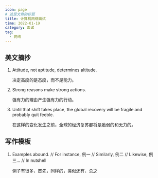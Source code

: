 ```yaml
---
icon: page
# 这是文章的标题
title: 计算机网络面试
time: 2022-01-19
category: 面试
tag:
  - 网络
---
```


## 美文摘抄

1. Attitude, not aptitude, determines altitude.

   决定高度的是态度，而不是能力。

2. Strong reasons make strong actions.

   强有力的理由产生强有力的行动。

3. Until that shift takes place, the global recovery will be fragile and probably quit feeble.

   在这样的变化发生之前，全球的经济复苏都将是脆弱的和无力的。

## 写作模板

1. Examples abound. // For instance, 例一 // Similarly, 例二 // Likewise, 例三... // In nutshell

   例子有很多，首先，同样的，类似还有，总之
